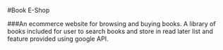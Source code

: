 #Book E-Shop

###An ecommerce website for browsing and buying books. A library of books included for user to
							search books and store in read later list and feature provided using google API.